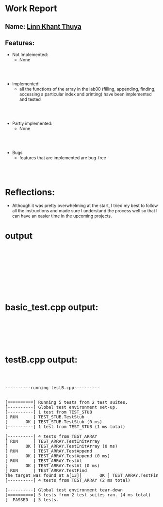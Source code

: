 # Work Report

## Name: <ins> Linn Khant Thuya </ins>

## Features:

- Not Implemented:
  - None

<br><br>

- Implemented:
  - all the functions of the array in the lab00 (filling, appending, finding,
    accessing a particular index and printing) have been implemented and tested

<br><br>

- Partly implemented:
  - None

<br><br>

- Bugs
  - features that are implemented are bug-free

<br><br>

# Reflections:

- Although it was pretty overwhelming at the start, I tried my best to follow all the instructions and made sure I understand the process well so that I can have an easier time in the upcoming projects.

# **output**

<pre>
<br/><br/><br/><br/>

</pre>

<br/><br/>

# basic_test.cpp output:

<pre>
<br/><br/><br/><br/>
</pre>

# testB.cpp output:

<pre>
<br/><br/>
----------running testB.cpp----------


[==========] Running 5 tests from 2 test suites.
[----------] Global test environment set-up.
[----------] 1 test from TEST_STUB
[ RUN      ] TEST_STUB.TestStub
[       OK ] TEST_STUB.TestStub (0 ms)
[----------] 1 test from TEST_STUB (1 ms total)

[----------] 4 tests from TEST_ARRAY
[ RUN      ] TEST_ARRAY.TestInitArray
[       OK ] TEST_ARRAY.TestInitArray (0 ms)
[ RUN      ] TEST_ARRAY.TestAppend
[       OK ] TEST_ARRAY.TestAppend (0 ms)
[ RUN      ] TEST_ARRAY.TestAt
[       OK ] TEST_ARRAY.TestAt (0 ms)
[ RUN      ] TEST_ARRAY.TestFind
The target was found at a[13][       OK ] TEST_ARRAY.TestFind (1 ms)
[----------] 4 tests from TEST_ARRAY (2 ms total)

[----------] Global test environment tear-down
[==========] 5 tests from 2 test suites ran. (4 ms total)
[  PASSED  ] 5 tests.
<br/><br/>
</pre>
